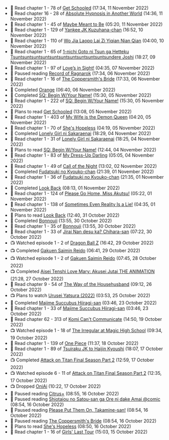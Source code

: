 <!-- ANILIST_ACTIVITY:start -->

-   📖 Read chapter 1 - 78 of [Get Schooled](https://anilist.co/manga/128521) (17:34, 11 November 2022)
-   📖 Read chapter 16 - 28 of [Absolute Hypnosis in Another World](https://anilist.co/manga/145575) (14:36, 11 November 2022)
-   📖 Read chapter 1 - 45 of [Maybe Meant to Be](https://anilist.co/manga/146139) (05:20, 11 November 2022)
-   📖 Read chapter 1 - 129 of [Yankee JK Kuzuhana-chan](https://anilist.co/manga/116822) (16:52, 10 November 2022)
-   📖 Read chapter 1 - 110 of [Wo Jia Laopo Lai Zi Yiqian Nian Qian](https://anilist.co/manga/146267) (04:00, 10 November 2022)
-   📖 Read chapter 1 - 65 of [1-nichi Goto ni Tsun ga Hetteku Tsuntsuntsuntsuntsuntsuntsuntsuntsuntsuntsundere Joshi](https://anilist.co/manga/152855) (18:27, 09 November 2022)
-   📖 Read chapter 1 - 97 of [Love’s in Sight!](https://anilist.co/manga/107445) (04:35, 07 November 2022)
-   📖 Paused reading [Record of Ragnarok](https://anilist.co/manga/107098) (17:34, 06 November 2022)
-   📖 Read chapter 1 - 16 of [The Coppersmith's Bride](https://anilist.co/manga/117675) (17:33, 06 November 2022)
-   📖 Completed [Orange](https://anilist.co/manga/65573) (06:40, 06 November 2022)
-   📖 Completed [SQ: Begin W/Your Name!](https://anilist.co/manga/85734) (15:30, 05 November 2022)
-   📖 Read chapter 1 - 222 of [SQ: Begin W/Your Name!](https://anilist.co/manga/85734) (15:30, 05 November 2022)
-   📖 Plans to read [Get Schooled](https://anilist.co/manga/128521) (13:08, 05 November 2022)
-   📖 Read chapter 1 - 403 of [My Wife is the Demon Queen](https://anilist.co/manga/107966) (04:20, 05 November 2022)
-   📖 Read chapter 1 - 70 of [She's Hopeless](https://anilist.co/manga/126944) (04:19, 05 November 2022)
-   📖 Completed [Lonely Girl ni Sakaraenai](https://anilist.co/manga/112621) (18:29, 04 November 2022)
-   📖 Read chapter 1 - 31 of [Lonely Girl ni Sakaraenai](https://anilist.co/manga/112621) (18:25, 04 November 2022)
-   📖 Plans to read [SQ: Begin W/Your Name!](https://anilist.co/manga/85734) (12:44, 04 November 2022)
-   📖 Read chapter 1 - 83 of [My Dress-Up Darling](https://anilist.co/manga/101583) (05:05, 04 November 2022)
-   📖 Read chapter 1 - 49 of [Call of the Night](https://anilist.co/manga/111233) (13:02, 02 November 2022)
-   📖 Completed [Fudatsuki no Kyouko-chan](https://anilist.co/manga/85915) (21:39, 01 November 2022)
-   📖 Read chapter 1 - 36 of [Fudatsuki no Kyouko-chan](https://anilist.co/manga/85915) (21:35, 01 November 2022)
-   📖 Completed [Look Back](https://anilist.co/manga/136807) (08:13, 01 November 2022)
-   📖 Read chapter 1 - 124 of [Please Go Home, Miss Akutsu!](https://anilist.co/manga/113501) (05:22, 01 November 2022)
-   📖 Read chapter 1 - 138 of [Sometimes Even Reality Is a Lie!](https://anilist.co/manga/113076) (04:35, 01 November 2022)
-   📖 Plans to read [Look Back](https://anilist.co/manga/136807) (12:40, 31 October 2022)
-   📖 Completed [Bonnouji](https://anilist.co/manga/58226) (13:55, 30 October 2022)
-   📖 Read chapter 1 - 35 of [Bonnouji](https://anilist.co/manga/58226) (13:55, 30 October 2022)
-   📖 Read chapter 1 - 33 of [Jirai Nan desu ka? Chihara-san](https://anilist.co/manga/137714) (07:22, 30 October 2022)
-   📺 Watched episode 1 - 2 of [Dragon Ball Z](https://anilist.co/anime/813) (16:42, 29 October 2022)
-   📺 Completed [Gakuen Saimin Reido](https://anilist.co/anime/8293) (06:41, 29 October 2022)
-   📺 Watched episode 1 - 2 of [Gakuen Saimin Reido](https://anilist.co/anime/8293) (07:45, 28 October 2022)
-   📺 Completed [Aisei Tenshi Love Mary: Akusei Jutai THE ANIMATION](https://anilist.co/anime/113621) (21:28, 27 October 2022)
-   📖 Read chapter 9 - 54 of [The Way of the Househusband](https://anilist.co/manga/101233) (09:12, 26 October 2022)
-   📺 Plans to watch [Urusei Yatsura (2022)](https://anilist.co/anime/143277) (03:53, 25 October 2022)
-   📖 Completed [Majime Succubus Hiiragi-san](https://anilist.co/manga/136346) (03:46, 23 October 2022)
-   📖 Read chapter 1 - 33 of [Majime Succubus Hiiragi-san](https://anilist.co/manga/136346) (03:46, 23 October 2022)
-   📖 Read chapter 62 - 313 of [Komi Can't Communicate](https://anilist.co/manga/97852) (14:50, 19 October 2022)
-   📺 Watched episode 1 - 18 of [The Irregular at Magic High School](https://anilist.co/anime/20458) (09:34, 19 October 2022)
-   📖 Read chapter 1 - 139 of [One Piece](https://anilist.co/manga/30013) (11:37, 18 October 2022)
-   📖 Read chapter 1 - 89 of [Tsuiraku JK to Haijin Kyoushi](https://anilist.co/manga/99737) (18:07, 17 October 2022)
-   📺 Completed [Attack on Titan Final Season Part 2](https://anilist.co/anime/131681) (12:59, 17 October 2022)
-   📺 Watched episode 6 - 11 of [Attack on Titan Final Season Part 2](https://anilist.co/anime/131681) (12:35, 17 October 2022)
-   📺 Dropped [OniAi](https://anilist.co/anime/14199) (10:22, 17 October 2022)
-   📖 Paused reading [Citrus+](https://anilist.co/manga/103884) (08:55, 16 October 2022)
-   📖 Paused reading [Shiotaiou no Satou-san ga Ore ni dake Amai @comic](https://anilist.co/manga/123130) (08:54, 16 October 2022)
-   📖 Paused reading [Please Put Them On, Takamine-san!](https://anilist.co/manga/107559) (08:54, 16 October 2022)
-   📖 Paused reading [The Coppersmith's Bride](https://anilist.co/manga/117675) (08:54, 16 October 2022)
-   📖 Plans to read [She's Hopeless](https://anilist.co/manga/126944) (08:50, 16 October 2022)
-   📖 Read chapter 1 - 16 of [Girls' Last Tour](https://anilist.co/manga/85412) (15:03, 15 October 2022)

<!-- ANILIST_ACTIVITY:end -->

